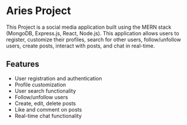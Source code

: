 # Aries Project

This Project is a social media application built using the MERN stack (MongoDB, Express.js, React, Node.js). This application allows users to register, customize their profiles, search for other users, follow/unfollow users, create posts, interact with posts, and chat in real-time.

## Features

- User registration and authentication
- Profile customization
- User search functionality
- Follow/unfollow users
- Create, edit, delete posts
- Like and comment on posts
- Real-time chat functionality
